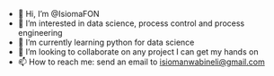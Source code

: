 - 👋 Hi, I’m @IsiomaFON
- 👀 I’m interested in data science, process control and process engineering
- 🌱 I’m currently learning python for data science
- 💞️ I’m looking to collaborate on any project I can get my hands on
- 📫 How to reach me: send an email to isiomanwabineli@gmail.com

<!---
IsiomaFON/IsiomaFON is a ✨ special ✨ repository because its `README.md` (this file) appears on your GitHub profile.
You can click the Preview link to take a look at your changes.
--->
